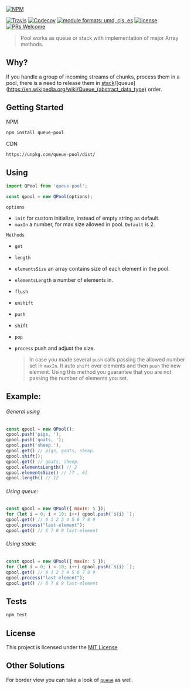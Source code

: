 [![NPM](https://nodei.co/npm/queue-pool.png?downloads=true&downloadRank=true&stars=true)](https://nodei.co/npm/queue-pool/)

[![Travis](https://img.shields.io/travis/rust-lang/rust.svg?style=flat-square)](https://travis-ci.org/Jimmy02020/queue-pool)
[![Codecov](https://img.shields.io/codecov/c/github/codecov/example-python.svg?style=flat-square)](https://codecov.io/gh/Jimmy02020/queue-pool)
[![module formats: umd, cjs, es](https://img.shields.io/badge/module%20formats-umd%2C%20cjs%2C%20es-green.svg?style=flat-square)](https://unpkg.com/queue-pool/dist/)
[![license](https://img.shields.io/github/license/mashape/apistatus.svg?style=flat-square)](https://github.com/Jimmy02020/queue-pool/blob/master/LICENSE)
[![PRs Welcome](https://img.shields.io/badge/PRs-welcome-brightgreen.svg?style=flat-square)](https://github.com/Jimmy02020/queue-pool/pulls)

> Pool works as queue or stack with implementation of major Array methods.

Why?
---
If you handle a group of incoming streams of chunks, process them in a pool, there is a need to release them in
<a href="https://en.wikipedia.org/wiki/Stack_(abstract_data_type)">stack</a>/[queue](https://en.wikipedia.org/wiki/Queue_(abstract_data_type) order.

Getting Started
---------------

NPM
```sh
npm install queue-pool
```

CDN
```sh
https://unpkg.com/queue-pool/dist/
```

Using
-----

```javascript
import QPool from 'queue-pool';

const qpool = new QPool(options);
```

`options`

* `init` for custom initialize, instead of empty string as default.
* `maxIn` a number, for max size allowed in pool. `Default` is 2.

`Methods`

* `get`
* `length`
* `elementsSize` an array contains size of each element in the pool.
* `elementsLength` a number of elements in.
* `flush`
* `unshift`
* `push`
* `shift`
* `pop`
* `process` push and adjust the size.

  > In case you made several `push` calls passing the allowed number set in `maxIn`. It auto `shift` over elements and then `push` the new element. Using this method you guarantee that you are not passing the number of elements you set.

Example:
-------

###### General using

```javascript
const qpool = new QPool();
qpool.push('pigs, ');
qpool.push('goats, ');
qpool.push('sheep.');
qpool.get() // pigs, goats, sheep.
qpool.shift();
qpool.get() // goats, sheep.
qpool.elementsLength() // 2
qpool.elementsSize() // [7 , 6]
qpool.length() // 12
```

###### Using queue:

```javascript
const qpool = new QPool({ maxIn: 5 });
for (let i = 0; i < 10; i++) qpool.push(`${i} `);
qpool.get() // 0 1 2 3 4 5 6 7 8 9
qpool.process("last-element");
qpool.get() // 6 7 8 9 last-element
```
###### Using stack:

```javascript
const qpool = new QPool({ maxIn: 5 });
for (let i = 0; i < 10; i++) qpool.push(`${i} `);
qpool.get() // 0 1 2 3 4 5 6 7 8 9
qpool.process("last-element");
qpool.get() // 6 7 8 9 last-element
```

Tests
-----

```sh
npm test
```

License
-------

This project is licensed under the [MIT License](https://github.com/Jimmy02020/queue-pool/blob/master/LICENSE)

Other Solutions
---------------

For border view you can take a look of [`queue`](https://github.com/jessetane/queue) as well.
